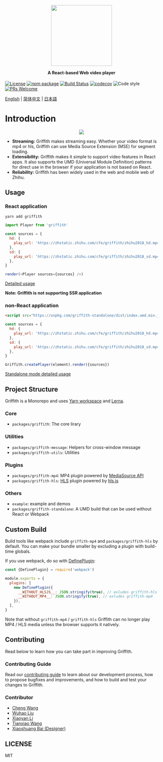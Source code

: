 <h1 align="center">
  <img src="https://zhstatic.zhihu.com/cfe/griffith/griffith-banner.png" height="200" width="200"/>
  <p align="center" style="font-size: 0.5em">A React-based Web video player</p>
</h1>

[![License](https://img.shields.io/npm/l/griffith.svg)](https://github.com/zhihu/griffith/blob/master/LICENSE)
[![npm package](https://img.shields.io/npm/v/griffith/latest.svg)](https://www.npmjs.com/package/griffith)
[![Build Status](https://img.shields.io/travis/zhihu/griffith.svg)](https://travis-ci.org/zhihu/griffith)
[![codecov](https://codecov.io/gh/zhihu/griffith/branch/master/graph/badge.svg)](https://codecov.io/gh/zhihu/griffith)
![Code style](https://img.shields.io/badge/code_style-prettier-ff69b4.svg)
[![PRs Welcome](https://img.shields.io/badge/PRs-welcome-brightgreen.svg)](https://github.com/zhihu/griffith/blob/master/CONTRIBUTING.md)

[English](./README.md) | [简体中文](./README-zh_CN.md) | [日本語](./README-ja_JP.md)

# Introduction

<p align="center">
  <img src="https://zhstatic.zhihu.com/cfe/griffith/player.png"/>
</p>

- **Streaming:** Griffith makes streaming easy. Whether your video format is mp4 or hls, Griffith can use Media Source Extension (MSE) for segment loading.
- **Extensibility:** Griffith makes it simple to support video features in React apps. It also supports the UMD (Universal Module Definition) patterns for direct use in the browser if your application is not based on React.
- **Reliability:** Griffith has been widely used in the web and mobile web of Zhihu.

## Usage

### React application

```bash
yarn add griffith
```

```js
import Player from 'griffith'

const sources = {
  hd: {
    play_url: 'https://zhstatic.zhihu.com/cfe/griffith/zhihu2018_hd.mp4',
  },
  sd: {
    play_url: 'https://zhstatic.zhihu.com/cfe/griffith/zhihu2018_sd.mp4',
  },
}

render(<Player sources={sources} />)
```

[Detailed usage](./packages/griffith/README.md)

**Note: Griffith is not supporting SSR application**

### non-React application

```html
<script src="https://unpkg.com/griffith-standalone/dist/index.umd.min.js" /></script>
```

```js
const sources = {
  hd: {
    play_url: 'https://zhstatic.zhihu.com/cfe/griffith/zhihu2018_hd.mp4',
  },
  sd: {
    play_url: 'https://zhstatic.zhihu.com/cfe/griffith/zhihu2018_sd.mp4',
  },
}

Griffith.createPlayer(element).render({sources})
```

[Standalone mode detailed usage](./packages/griffith-standalone/README.md)

## Project Structure

Griffith is a Monorepo and uses [Yarn workspace](https://yarnpkg.com/lang/en/docs/workspaces/) and [Lerna](https://github.com/lerna/lerna).

### Core

- `packages/griffith`: The core lirary

### Utilities

- `packages/griffith-message`: Helpers for cross-window message
- `packages/griffith-utils`: Utilities

### Plugins

- `packages/griffith-mp4`: MP4 plugin powered by [MediaSource API](https://developer.mozilla.org/en-US/docs/Web/API/MediaSource)
- `packages/griffith-hls`: [HLS](https://developer.apple.com/streaming/) plugin powered by [hls.js](https://github.com/video-dev/hls.js)

### Others

- `example`: example and demos
- `packages/griffith-standalone`: A UMD build that can be used without React or Webpack

## Custom Build

Build tools like webpack include `griffith-mp4` and `packages/griffith-hls` by default. You can make your bundle smaller by excluding a plugin with build-time globals.

If you use webpack, do so with [DefinePlugin](https://webpack.js.org/plugins/define-plugin/):

```javascript
const {DefinePlugin} = require('webpack')

module.exports = {
  plugins: [
    new DefinePlugin({
      __WITHOUT_HLSJS__: JSON.stringify(true), // exludes griffith-hls
      __WITHOUT_MP4__: JSON.stringify(true), // exludes griffith-mp4
    }),
  ],
}
```

Note that without `griffith-mp4` / `griffith-hls` Griffith can no longer play MP4 / HLS media unless the browser supports it natively.

## Contributing

Read below to learn how you can take part in improving Griffith.

### Contributing Guide

Read our [contributing guide](./CONTRIBUTING.md) to learn about our development process, how to propose bugfixes and improvements, and how to build and test your changes to Griffith.

### Contributor

- [Cheng Wang](https://github.com/wangcheng678)
- [Wuhao Liu](https://github.com/liuwuhaoo)
- [Xiaoyan Li](https://github.com/lixiaoyan)
- [Tianxiao Wang](https://github.com/xiaoyuhen)
- [Xiaoshuang Bai (Designer)](https://www.behance.net/shawnpai)

## LICENSE

MIT
